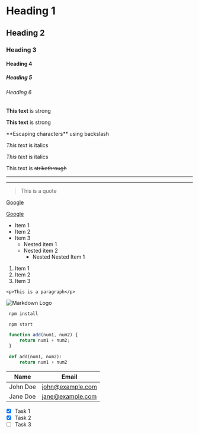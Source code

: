 <!-- Headings -->
# Heading 1
## Heading 2
### Heading 3
#### Heading 4
##### Heading 5
###### Heading 6

<!-- Strong -->
**This text** is strong

__This text__ is strong

\*\*Escaping characters\*\* using backslash

<!-- Italics -->
*This text* is italics

_This text_ is italics

<!-- Strikethrough -->
This text is ~~strikethrough~~

<!-- Horizontal Line -->

---

___

<!-- Blockquote -->
> This is a quote

<!-- Links -->
[Google](http://www.google.com)

[Google](http://www.google.com "Google Website")
<!-- "Google Website" is the title of the link-->

<!-- UL -->
* Item 1
* Item 2
* Item 3
   * Nested item 1
   * Nested item 2
        * Nested  Nested Item 1
    
<!-- OL -->
1. Item 1
1. Item 2
1. Item 3

<!-- Inline Code Block -->
`<p>This is a paragraph</p>`

<!-- Images -->
![Markdown Logo](https://markdown-here.com/img/icon256.png)

<!-- GitHub Markdown -->

<!-- Code Blocks -->
```bash
 npm install

 npm start
```

```javascript
 function add(num1, num2) {
     return num1 + num2;
 }
```

```python
 def add(num1, num2):
     return num1 + num2
```

<!-- Tables -->
| Name      | Email             |
| ---       | ---               |
| John Doe  | john@example.com  |
| Jane Doe  | jane@example.com  |

<!-- Task Lists -->
* [x] Task 1
* [x] Task 2
* [ ] Task 3